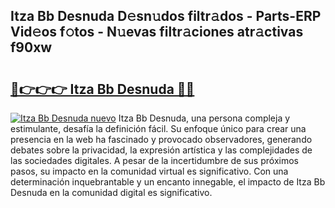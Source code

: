 ## Itza Bb Desnuda D𝚎sn𝚞dos filtr𝚊dos - Parts-ERP Vid𝚎os f𝚘tos - N𝚞evas filtr𝚊ciones atr𝚊ctivas f90xw

# <h2><a href="http://mbb7zwq.tromn.icu/?c=Itza+Bb+Desnuda">🔗👉👉👉 Itza Bb Desnuda 🔗🔗</a></h2>

[![Itza Bb Desnuda nuevo](https://i.imgur.com/pEAQMta.gif)](http://mbb7zwq.tromn.icu/?c=Itza+Bb+Desnuda)
Itza Bb Desnuda, una persona compleja y estimulante, desafía la definición fácil. Su enfoque único para crear una presencia en la web ha fascinado y provocado observadores, generando debates sobre la privacidad, la expresión artística y las complejidades de las sociedades digitales. A pesar de la incertidumbre de sus próximos pasos, su impacto en la comunidad virtual es significativo. Con una determinación inquebrantable y un encanto innegable, el impacto de Itza Bb Desnuda en la comunidad digital es significativo.
